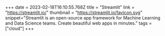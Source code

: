 +++
date = 2023-02-18T16:10:55.768Z
title = "Streamlit"
link = "https://streamlit.io/"
thumbnail = "https://streamlit.io/favicon.svg"
snippet="Streamlit is an open-source app framework for Machine Learning and Data Science teams. Create beautiful web apps in minutes."
tags = ["cloud"]
+++
